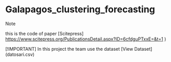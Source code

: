 # Galapagos_clustering_forecasting
>[!NOTE]
>this is the code of paper [Scitepress] https://www.scitepress.org/PublicationsDetail.aspx?ID=6cfdguPTxxE=&t=1
)
>
>[!IMPORTANT]
>In this project the team use the dataset [View Dataset] (datosari.csv)
